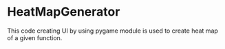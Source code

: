 # HeatMapGenerator
This code creating UI by using pygame module is used to create heat map of a given function.

